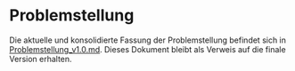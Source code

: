# Problemstellung

Die aktuelle und konsolidierte Fassung der Problemstellung befindet sich in [Problemstellung_v1.0.md](Problemstellung_v1.0.md). Dieses Dokument bleibt als Verweis auf die finale Version erhalten.
